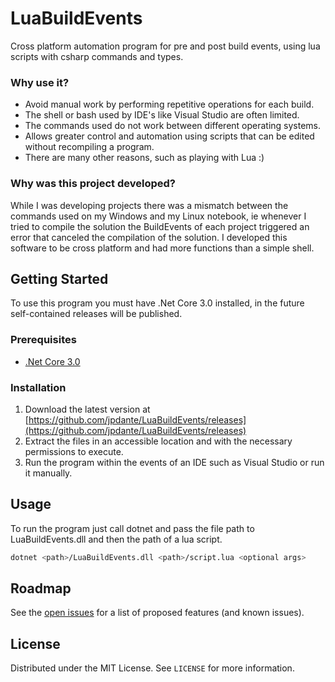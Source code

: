 # LuaBuildEvents
Cross platform automation program for pre and post build events, using lua scripts with csharp commands and types.

### Why use it?
*   Avoid manual work by performing repetitive operations for each build.
*   The shell or bash used by IDE's like Visual Studio are often limited.
*   The commands used do not work between different operating systems.
*   Allows greater control and automation using scripts that can be edited without recompiling a program.
*   There are many other reasons, such as playing with Lua :)

### Why was this project developed?

While I was developing projects there was a mismatch between the commands used on my Windows and my Linux notebook,
ie whenever I tried to compile the solution the BuildEvents of each project triggered an error that canceled the compilation of the solution. I developed this software to be cross platform and had more functions than a simple shell.

## Getting Started
To use this program you must have .Net Core 3.0 installed, in the future self-contained releases will be published.

### Prerequisites
*   [.Net Core 3.0](https://dotnet.microsoft.com/download)

### Installation
1.  Download the latest version at [https://github.com/jpdante/LuaBuildEvents/releases](https://github.com/jpdante/LuaBuildEvents/releases)
2.  Extract the files in an accessible location and with the necessary permissions to execute.
3.  Run the program within the events of an IDE such as Visual Studio or run it manually.

## Usage
To run the program just call dotnet and pass the file path to LuaBuildEvents.dll and then the path of a lua script.
```sh
dotnet <path>/LuaBuildEvents.dll <path>/script.lua <optional args>
```

## Roadmap
See the [open issues](https://github.com/othneildrew/Best-README-Template/issues) for a list of proposed features (and known issues).

## License
Distributed under the MIT License. See `LICENSE` for more information.
